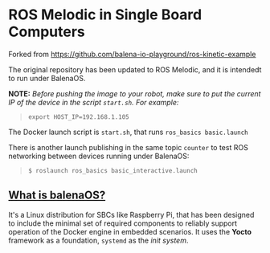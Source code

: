 # ROS Melodic in Single Board Computers
Forked from https://github.com/balena-io-playground/ros-kinetic-example

The original repository has been updated to ROS Melodic, and it is intendedt to run under BalenaOS.

**NOTE:** *Before pushing the image to your robot, make sure to put the current IP of the device in the script `start.sh`. For example:*
>`export HOST_IP=192.168.1.105`

The Docker launch script is `start.sh`, that runs `ros_basics basic.launch`

There is another launch publishing in the same topic `counter` to test ROS networking between devices running under BalenaOS:
>`$ roslaunch ros_basics basic_interactive.launch`

## [What is balenaOS?](https://www.balena.io/os/docs/)
It's a Linux distribution for SBCs like Raspberry Pi, that has been designed to include the minimal set of required components to reliably support operation of the Docker engine in embedded scenarios. It uses the **Yocto** framework as a foundation, `systemd` as the *init system*.